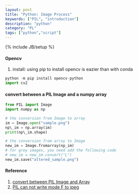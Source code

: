 ```yaml
---
layout: post
title: "Python: Image Process"
keywords: ["PIL", "introduction"]
description: "python"
category: "PL"
tags: ["python","script"]
---
```

{% include JB/setup %}

#### Opencv
1. install: using pip to install opencv is eazier than with conda 
```python
python -m pip install opencv-python
import cv2
```

#### convert between a PIL Image and a numpy array


```python
from PIL import Image
import numpy as np

# the conversion from Image to array
im = Image.open("sample.png")
np\_im = np.array(im)
print(np\_im.shape)

# the conversion from array to Image
new_im = Image.fromarray(np_im)
# for grey images, you need add the following code 
# new_im = new_im.convert("L")
new_im.save("altered_sample.png")

```

#### Reference
1. [convert between PIL Image and Array](https://kite.com/python/examples/4887/pil-convert-between-a-pil-%60image%60-and-a-numpy-%60array%60)
2. [PIL can not write mode F to jpeg](https://stackoverflow.com/questions/16720682/pil-cannot-write-mode-f-to-jpeg)
